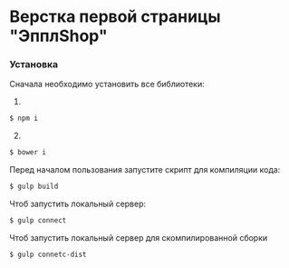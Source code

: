 # Верстка первой страницы "ЭпплShop"

### Установка
Сначала необходимо установить все библиотеки:

1.
```sh
$ npm i
```
2.
```sh
$ bower i
```
Перед началом пользования запустите скрипт для компиляции кода:
```sh
$ gulp build
```
Чтоб запустить локальный сервер: 
```sh
$ gulp connect
```
Чтоб запустить локальный сервер для скомпилированной сборки
```sh
$ gulp connetc-dist
```
